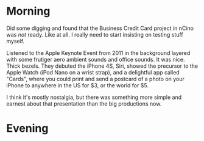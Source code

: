 # Morning
Did some digging and found that the Business Credit Card project in nCino was *not* ready. Like at all. I really need to start insisting on testing stuff myself.

Listened to the Apple Keynote Event from 2011 in the background layered with some frutiger aero ambient sounds and office sounds. It was nice. Thick bezels.
They debuted the iPhone 4S, Siri, showed the precursor to the Apple Watch (iPod Nano on a wrist strap), and a delightful app called "Cards", 
where you could print and send a postcard of a photo on your iPhone to anywhere in the US for $3, or the world for $5.

I think it's mostly nostalgia, but there was something more simple and earnest about that presentation than the big productions now.

# Evening
